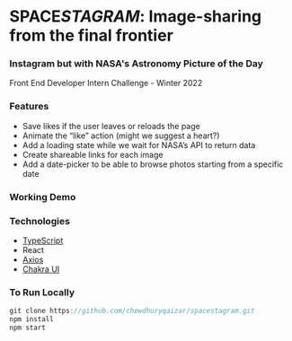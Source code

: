 # SPACE*STAGRAM*: Image-sharing from the final frontier
### Instagram but with NASA's Astronomy Picture of the Day
Front End Developer Intern Challenge - Winter 2022



### Features
* Save likes if the user leaves or reloads the page
* Animate the “like” action (might we suggest a heart?)
* Add a loading state while we wait for NASA’s API to return data
* Create shareable links for each image
* Add a date-picker to be able to browse photos starting from a specific date


### Working Demo

### Technologies
* [TypeScript](https://www.typescriptlang.org/)
* React
* [Axios](https://www.npmjs.com/package/axios)
* [Chakra UI](https://chakra-ui.com/)



### To Run Locally
```javascript
git clone https://github.com/chowdhuryqaizar/spacestagram.git
npm install
npm start
```
